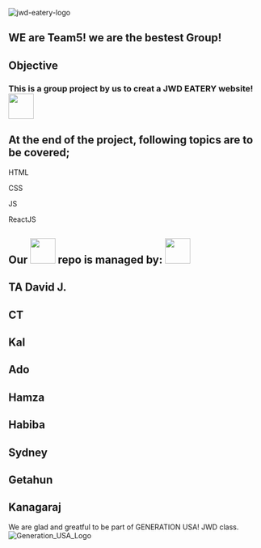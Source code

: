 ![jwd-eatery-logo](https://user-images.githubusercontent.com/96953205/170085364-2cdf9729-83de-4b1f-b65a-99340c05209e.png)




## WE are Team5! we are the bestest Group!
## Objective

### This is a group project by us to creat a JWD EATERY website!<img src="https://user-images.githubusercontent.com/96953205/170082673-65ef8e31-c877-4a69-b5a3-94ee3dacfae5.png" width="50">

## At the end of the project, following topics are to be covered;
HTML

CSS

JS

ReactJS
## Our <img src="https://user-images.githubusercontent.com/96953205/170082355-1e4bd0cc-0885-45d3-90fd-6d1b3db3b909.png" width="50"> repo is managed by: <img src="https://user-images.githubusercontent.com/96953205/170083918-2e3c0f66-5a4b-4153-9721-b58ed0128f46.png" width="50">

## TA David J. 
## CT
## Kal 
## Ado
## Hamza 
## Habiba 
## Sydney
## Getahun
## Kanagaraj
We are glad and greatful to be part of GENERATION USA! JWD class. ![Generation_USA_Logo](https://user-images.githubusercontent.com/96953205/170086296-bd0ee9f5-9a94-4ed3-9e41-5a7f52e0b6d5.jpg)

